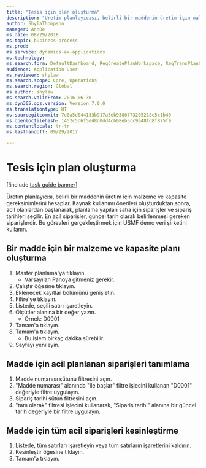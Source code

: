 ```yaml
--- 
title: "Tesis için plan oluşturma"
description: "Üretim planlayıcısı, belirli bir maddenin üretim için malzeme ve kapasite gereksinimlerini hesaplar."
author: ShylaThompson
manager: AnnBe
ms.date: 08/29/2018
ms.topic: business-process
ms.prod: 
ms.service: dynamics-ax-applications
ms.technology: 
ms.search.form: DefaultDashboard, ReqCreatePlanWorkspace, ReqTransPlanCard, ReqTransPOUrgentFormPart, SysQueryForm
audience: Application User
ms.reviewer: shylaw
ms.search.scope: Core, Operations
ms.search.region: Global
ms.author: shylaw
ms.search.validFrom: 2016-06-30
ms.dyn365.ops.version: Version 7.0.0
ms.translationtype: HT
ms.sourcegitcommit: 7e0a5d044133b917a3eb9386773205218e5c1b40
ms.openlocfilehash: 1452c5d6f5dd8d0dd4cb08eb5cc9a48fd8f875f9
ms.contentlocale: tr-tr
ms.lasthandoff: 09/29/2017

---
```

# <a name="create-a-plan-for-a-site"></a>Tesis için plan oluşturma

[!include [task guide banner](../../includes/task-guide-banner.md)]

Üretim planlayıcısı, belirli bir maddenin üretim için malzeme ve kapasite gereksinimlerini hesaplar. Kaynak kullanımı önerileri oluşturduktan sonra, acil olanlardan başlanarak, planlama yapılan saha için siparişler ve sipariş tarihleri seçilir. En acil siparişler, güncel tarih olarak belirlenmesi gereken siparişlerdir. Bu görevleri gerçekleştirmek için USMF demo veri şirketini kullanın.


## <a name="create-a-materials-and-capacity-plan-for-an-item"></a>Bir madde için bir malzeme ve kapasite planı oluşturma
1. Master planlama'ya tıklayın.
    * Varsayılan Panoya gitmeniz gerekir.  
2. Çalıştır öğesine tıklayın.
3. Eklenecek kayıtlar bölümünü genişletin.
4. Filtre'ye tıklayın.
5. Listede, seçili satırı işaretleyin.
6. Ölçütler alanına bir değer yazın.
    * Örnek: D0001  
7. Tamam'a tıklayın.
8. Tamam'a tıklayın.
    * Bu işlem birkaç dakika sürebilir.  
9. Sayfayı yenileyin.

## <a name="identify-the-urgent-planned-orders-for-the-item"></a>Madde için acil planlanan siparişleri tanımlama
1. Madde numarası sütunu filtresini açın.
2. "Madde numarası" alanında "ile başlar" filtre işlecini kullanan "D0001" değeriyle filtre uygulayın.
3. Sipariş tarihi sütun filtresini açın.
4. "tam olarak" filtresi işlecini kullanarak, "Sipariş tarihi" alanına bir güncel tarih değeriyle bir filtre uygulayın.

## <a name="firm-all-the-urgent-orders-for-the-item"></a>Madde için tüm acil siparişleri kesinleştirme
1. Listede, tüm satırları işaretleyin veya tüm satırların işaretlerini kaldırın.
2. Kesinleştir öğesine tıklayın.
3. Tamam'a tıklayın.


